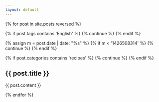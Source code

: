 ```yaml
---
layout: default
---
```


<div>
{% for post in site.posts reversed %}

{% if post.tags contains 'English' %}
  {% continue %}
{% endif %}

{% assign m = post.date | date: "%s" %}
{% if m < '1426508314' %}
  {% continue %}
{% endif %}

{% if post.categories contains 'recipes' %}
  {% continue %}
{% endif %}

<article itemscope itemtype="http://schema.org/Article">

  <h2 class="post-title" itemprop="name">{{ post.title }}</h2>
  
  <div> {{ post.content }} </div>

</article>
  
{% endfor %}
</div>

